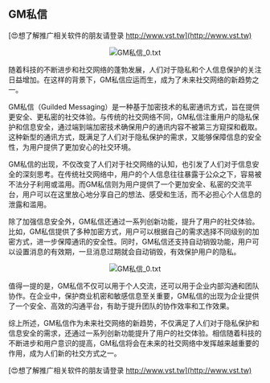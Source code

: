 ## **GM私信**

[😍想了解推广相关软件的朋友请登录 http://www.vst.tw](http://www.vst.tw)

 <center><img src="https://vst.tw/MP4/tuiguang/png/7.png" alt="GM私信_0.txt"></center>

随着科技的不断进步和社交网络的蓬勃发展，人们对于隐私和个人信息保护的关注日益增加。在这样的背景下，GM私信应运而生，成为了未来社交网络的新趋势之一。

GM私信（Guilded Messaging）是一种基于加密技术的私密通讯方式，旨在提供更安全、更私密的社交体验。与传统的社交网络不同，GM私信注重用户的隐私保护和信息安全，通过端到端加密技术确保用户的通讯内容不被第三方窥探和截取。这种新型的通讯方式，既满足了人们对于隐私保护的需求，又能够保障信息的安全性，为用户提供了更加安心的社交环境。

GM私信的出现，不仅改变了人们对于社交网络的认知，也引发了人们对于信息安全的深刻思考。在传统社交网络中，用户的个人信息往往暴露于公众之下，容易被不法分子利用或滥用。而GM私信则为用户提供了一个更加安全、私密的交流平台，用户可以在这里放心地分享自己的想法、感受和生活，而不必担心个人信息的泄露和滥用。

除了加强信息安全外，GM私信还通过一系列创新功能，提升了用户的社交体验。比如，GM私信提供了多种加密方式，用户可以根据自己的需求选择不同级别的加密方式，进一步保障通讯的安全性。同时，GM私信还支持自动销毁功能，用户可以设置消息的有效期，一旦消息过期就会自动销毁，有效保护用户的隐私。

 <center><img src="https://vst.tw/MP4/tuiguang/png/1.png" alt="GM私信_0.txt"></center>

值得一提的是，GM私信不仅可以用于个人交流，还可以用于企业内部沟通和团队协作。在企业中，保护商业机密和敏感信息至关重要，GM私信的出现为企业提供了一个安全、高效的沟通平台，有助于提升团队的协作效率和工作效果。

综上所述，GM私信作为未来社交网络的新趋势，不仅满足了人们对于隐私保护和信息安全的需求，还通过一系列创新功能提升了用户的社交体验。相信随着科技的不断进步和用户意识的提高，GM私信将会在未来的社交网络中发挥越来越重要的作用，成为人们新的社交方式之一。

[😍想了解推广相关软件的朋友请登录 http://www.vst.tw](http://www.vst.tw)




